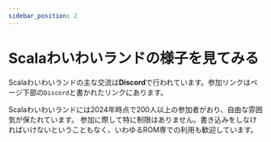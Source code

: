 ```yaml
---
sidebar_position: 2
---
```


# Scalaわいわいランドの様子を見てみる

Scalaわいわいランドの主な交流は**Discord**で行われています。参加リンクはページ下部の`Discord`と書かれたリンクにあります。

Scalaわいわいランドには2024年時点で200人以上の参加者がおり、自由な雰囲気が保たれています。
参加に際して特に制限はありません。書き込みをしなければいけないということもなく、いわゆるROM専での利用も歓迎しています。
